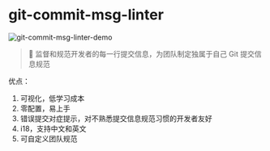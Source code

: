 # git-commit-msg-linter

![git-commit-msg-linter-demo](https://raw.githubusercontent.com/legend80s/commit-msg-linter/master/assets/demo-6-zh-cn-compressed.png)

> 👀 监督和规范开发者的每一行提交信息，为团队制定独属于自己 Git 提交信息规范

优点：

1. 可视化，低学习成本
2. 零配置，易上手
3. 错误提交对症提示，对不熟悉提交信息规范习惯的开发者友好
4. i18，支持中文和英文
5. 可自定义团队规范
